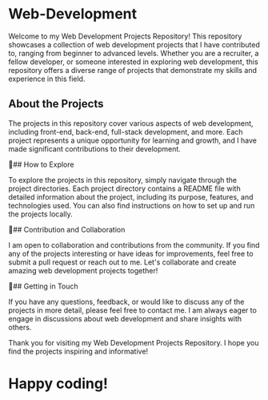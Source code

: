 # Web-Development
Welcome to my Web Development Projects Repository! This repository showcases a collection of web development projects that I have contributed to, ranging from beginner to advanced levels. Whether you are a recruiter, a fellow developer, or someone interested in exploring web development, this repository offers a diverse range of projects that demonstrate my skills and experience in this field.

## About the Projects

The projects in this repository cover various aspects of web development, including front-end, back-end, full-stack development, and more. Each project represents a unique opportunity for learning and growth, and I have made significant contributions to their development.

🔭## How to Explore

To explore the projects in this repository, simply navigate through the project directories. Each project directory contains a README file with detailed information about the project, including its purpose, features, and technologies used. You can also find instructions on how to set up and run the projects locally.

👯## Contribution and Collaboration

I am open to collaboration and contributions from the community. If you find any of the projects interesting or have ideas for improvements, feel free to submit a pull request or reach out to me. Let's collaborate and create amazing web development projects together!

🤝## Getting in Touch

If you have any questions, feedback, or would like to discuss any of the projects in more detail, please feel free to contact me. I am always eager to engage in discussions about web development and share insights with others.

Thank you for visiting my Web Development Projects Repository. I hope you find the projects inspiring and informative!

Happy coding!
============================================================================================================================
